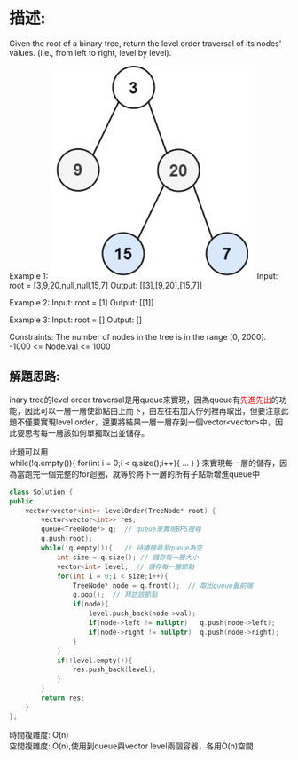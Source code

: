 # 描述:
Given the root of a binary tree, return the level order traversal of its nodes' values. (i.e., from left to right, level by level).

Example 1:
![alt text](image-1.png)
Input: root = [3,9,20,null,null,15,7]
Output: [[3],[9,20],[15,7]]

Example 2:
Input: root = [1]
Output: [[1]]

Example 3:
Input: root = []
Output: []
 
Constraints:
The number of nodes in the tree is in the range [0, 2000].
-1000 <= Node.val <= 1000

## 解題思路:
inary tree的level order traversal是用queue來實現，因為queue有<font color = 'red'>先進先出</font>的功能，因此可以一層一層使節點由上而下，由左往右加入佇列裡再取出，但要注意此題不僅要實現level order，還要將結果一層一層存到一個vector<vector<int>>中，因此要思考每一層該如何單獨取出並儲存。  

此題可以用  
while(!q.empty()){
    for(int i = 0;i < q.size();i++){
        ...
    }
}
來實現每一層的儲存，因為當跑完一個完整的for迴圈，就等於將下一層的所有子點新增進queue中
```C++
class Solution {
public:
    vector<vector<int>> levelOrder(TreeNode* root) {
        vector<vector<int>> res;
        queue<TreeNode*> q;  // queue來實現BFS搜尋
        q.push(root);
        while(!q.empty()){   // 持續搜尋至queue為空
            int size = q.size(); // 儲存每一層大小
            vector<int> level;  // 儲存每一層節點
            for(int i = 0;i < size;i++){
                TreeNode* node = q.front();  // 取出queue最前端
                q.pop();  // 拜訪該節點
                if(node){
                    level.push_back(node->val);
                    if(node->left != nullptr)   q.push(node->left);
                    if(node->right != nullptr)  q.push(node->right);
                }
            }
            if(!level.empty()){
                res.push_back(level);
            }
        }
        return res;
    }
};
```
時間複雜度: O(n)  
空間複雜度: O(n),使用到queue與vector<int> level兩個容器，各用O(n)空間